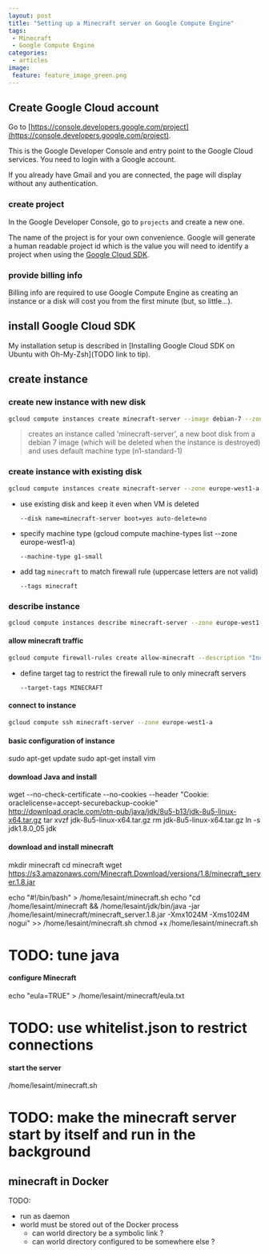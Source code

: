 ```yaml
---
layout: post
title: "Setting up a Minecraft server on Google Compute Engine"
tags:
 - Minecraft
 - Google Compute Engine
categories:
 - articles
image:
 feature: feature_image_green.png
---
```


## Create Google Cloud account

Go to [https://console.developers.google.com/project](https://console.developers.google.com/project).

This is the Google Developer Console and entry point to the Google Cloud services. You need to login with a Google account.

If you already have Gmail and you are connected, the page will display without any authentication.

### create project

In the Google Developer Console, go to ```projects``` and create a new one.

The name of the project is for your own convenience. Google will generate a human readable project id which is the value you will need to identify a project when using the [Google Cloud SDK](#install-google-cloud-sdk).

### provide billing info

Billing info are required to use Google Compute Engine as creating an instance or a disk will cost you from the first minute (but, so little...).

## install Google Cloud SDK

My installation setup is described in [Installing Google Cloud SDK on Ubuntu with Oh-My-Zsh](TODO link to tip).

## create instance

### create new instance with new disk

```sh
gcloud compute instances create minecraft-server --image debian-7 --zone europe-west1-a
```

> creates an instance called 'minecraft-server', a new boot disk from a debian 7 image (which will be deleted when the instance is destroyed) and uses default machine type (n1-standard-1)

### create instance with existing disk

```sh
gcloud compute instances create minecraft-server --zone europe-west1-a --disk name=minecraft-server boot=yes auto-delete=no --tags MINECRAFT
```

* use existing disk and keep it even when VM is deleted
    ```
    --disk name=minecraft-server boot=yes auto-delete=no
    ```
* specify machine type (gcloud compute machine-types list --zone europe-west1-a)
    ```
    --machine-type g1-small
    ```
* add tag ```minecraft``` to match firewall rule (uppercase letters are not valid)
    ```
    --tags minecraft
    ```

### describe instance

```sh
gcloud compute instances describe minecraft-server --zone europe-west1-a
```

#### allow minecraft traffic

```sh
gcloud compute firewall-rules create allow-minecraft --description "Incoming minecraft connections allowed." --allow tcp:25565 --target-tags MINECRAFT
```

* define target tag to restrict the firewall rule to only minecraft servers
    ```
    --target-tags MINECRAFT
    ```

#### connect to instance

```sh
gcloud compute ssh minecraft-server --zone europe-west1-a
```

#### basic configuration of instance

sudo apt-get update
sudo apt-get install vim

#### download Java and install

wget --no-check-certificate --no-cookies --header "Cookie: oraclelicense=accept-securebackup-cookie" http://download.oracle.com/otn-pub/java/jdk/8u5-b13/jdk-8u5-linux-x64.tar.gz
tar xvzf jdk-8u5-linux-x64.tar.gz
rm jdk-8u5-linux-x64.tar.gz
ln -s jdk1.8.0_05 jdk

#### download and install minecraft

mkdir minecraft
cd minecraft
wget https://s3.amazonaws.com/Minecraft.Download/versions/1.8/minecraft_server.1.8.jar

echo "#!/bin/bash" > /home/lesaint/minecraft.sh
echo "cd /home/lesaint/minecraft && /home/lesaint/jdk/bin/java -jar /home/lesaint/minecraft/minecraft_server.1.8.jar -Xmx1024M -Xms1024M nogui" >> /home/lesaint/minecraft.sh
chmod +x /home/lesaint/minecraft.sh

# TODO: tune java

#### configure Minecraft

echo "eula=TRUE" > /home/lesaint/minecraft/eula.txt

# TODO: use whitelist.json to restrict connections

#### start the server

/home/lesaint/minecraft.sh

# TODO: make the minecraft server start by itself and run in the background

## minecraft in Docker

TODO:
* run as daemon
* world must be stored out of the Docker process
    - can world directory be a symbolic link ?
    - can world directory configured to be somewhere else ?

